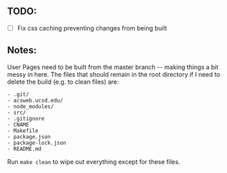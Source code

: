 
## TODO:

- [ ] Fix css caching preventing changes from being built

## Notes:

User Pages need to be built from the master branch -- making things a bit messy in here. The files that should remain in the root directory if I need to delete the build (e.g. to clean files) are:
```
- .git/
- acsweb.ucsd.edu/
- node_modules/
- src/
- .gitignore
- CNAME
- Makefile
- package.json
- package-lock.json
- README.md
```

Run `make clean` to wipe out everything except for these files.
 